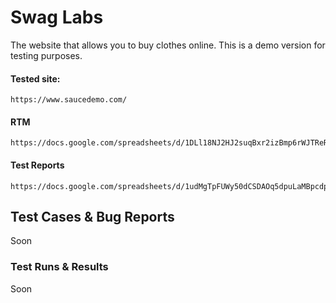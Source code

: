 # Swag Labs
The website that allows you to buy clothes online. This is a demo version for testing purposes. 

#### Tested site:
```
https://www.saucedemo.com/
```

#### RTM
```
https://docs.google.com/spreadsheets/d/1DLl18NJ2HJ2suqBxr2izBmp6rWJTReRF9p1OsJ1bU0I
```

#### Test Reports
```
https://docs.google.com/spreadsheets/d/1udMgTpFUWy50dCSDAOq5dpuLaMBpcdptTQnYDLufxag
```

## Test Cases & Bug Reports
Soon

### Test Runs & Results
Soon
